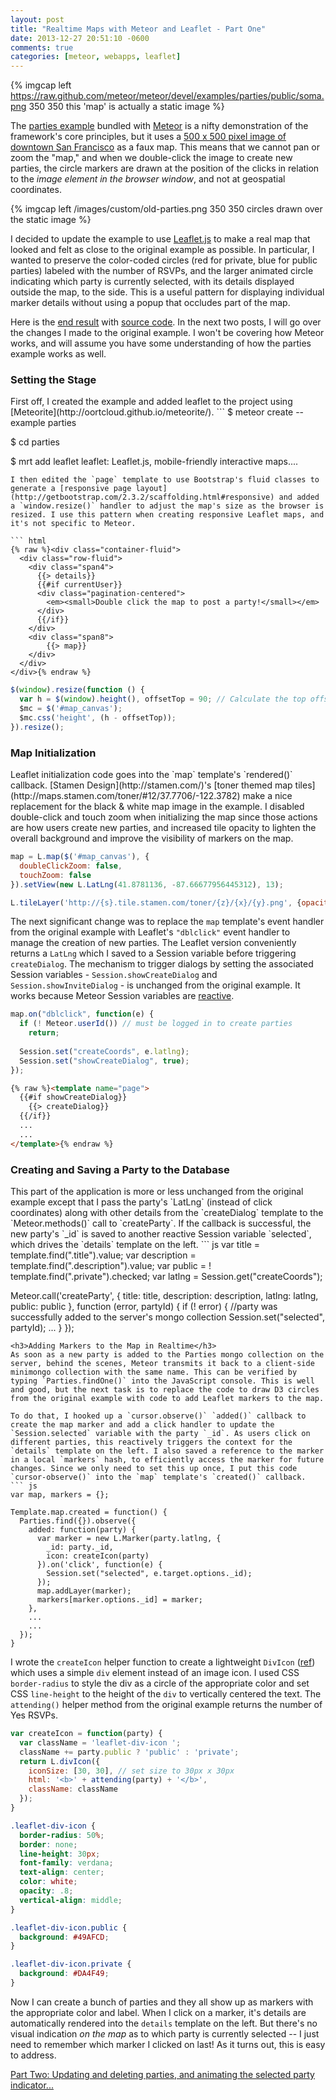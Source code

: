 ```yaml
---
layout: post
title: "Realtime Maps with Meteor and Leaflet - Part One"
date: 2013-12-27 20:51:10 -0600
comments: true
categories: [meteor, webapps, leaflet]
---
```

{% imgcap left https://raw.github.com/meteor/meteor/devel/examples/parties/public/soma.png 350 350 this 'map' is actually a static image %} 

The [parties example](https://www.meteor.com/examples/parties) bundled with [Meteor](http://www.meteor.com) is a nifty demonstration of the framework's core principles, but it uses a [500 x 500 pixel image of downtown San Francisco](https://github.com/meteor/meteor/blob/devel/examples/parties/public/soma.png) as a faux map. This means that we cannot pan or zoom the "map," and when we double-click the image to create new parties, the circle markers are drawn at the position of the clicks in relation to the _image element in the browser window_, and not at geospatial coordinates. 
<!--more-->
{% imgcap left /images/custom/old-parties.png 350 350 circles drawn over the static image %} 

I decided to update the example to use [Leaflet.js](http://leafletjs.com/) to make a real map that looked and felt as close to the original example as possible. In particular, I wanted to preserve the color-coded circles (red for private, blue for public parties) labeled with the number of RSVPs, and the larger animated circle indicating which party is currently selected, with its details displayed outside the map, to the side. This is a useful pattern for displaying individual marker details without using a popup that occludes part of the map. 

Here is the [end result](http://chicago-parties.meteor.com) with [source code](https://github.com/pkaushik/parties). In the next two posts, I will go over the changes I made to the original example. I won't be covering how Meteor works, and will assume you have some understanding of how the parties example works as well.

<h3>Setting the Stage</h3>
First off, I created the example and added leaflet to the project using [Meteorite](http://oortcloud.github.io/meteorite/). 
```
$ meteor create --example parties

$ cd parties

$ mrt add leaflet
leaflet: Leaflet.js, mobile-friendly interactive maps....
```
I then edited the `page` template to use Bootstrap's fluid classes to generate a [responsive page layout](http://getbootstrap.com/2.3.2/scaffolding.html#responsive) and added a `window.resize()` handler to adjust the map's size as the browser is resized. I use this pattern when creating responsive Leaflet maps, and it's not specific to Meteor. 

``` html
{% raw %}<div class="container-fluid">
  <div class="row-fluid">
    <div class="span4">
      {{> details}}
      {{#if currentUser}}
      <div class="pagination-centered">
        <em><small>Double click the map to post a party!</small></em>
      </div>
      {{/if}}
    </div>
    <div class="span8">
        {{> map}}
    </div>
  </div>
</div>{% endraw %}
```
``` js
$(window).resize(function () {
  var h = $(window).height(), offsetTop = 90; // Calculate the top offset
  $mc = $('#map_canvas');
  $mc.css('height', (h - offsetTop));
}).resize();
```

<h3>Map Initialization</h3>
Leaflet initialization code goes into the `map` template's `rendered()` callback. [Stamen Design](http://stamen.com/)'s [toner themed map tiles](http://maps.stamen.com/toner/#12/37.7706/-122.3782) make a nice replacement for the black & white map image in the example. I disabled double-click and touch zoom when initializing the map since those actions are how users create new parties, and increased tile opacity to lighten the overall background and improve the visibility of markers on the map. 

``` js
map = L.map($('#map_canvas'), {
  doubleClickZoom: false,
  touchZoom: false
}).setView(new L.LatLng(41.8781136, -87.66677956445312), 13);

L.tileLayer('http://{s}.tile.stamen.com/toner/{z}/{x}/{y}.png', {opacity: .5}).addTo(map);
```
The next significant change was to replace the `map` template's event handler from the original example with Leaflet's `"dblclick"` event handler to manage the creation of new parties. The Leaflet version conveniently returns a `LatLng` which I saved to a Session variable before triggering `createDialog`. The mechanism to trigger dialogs by setting the associated Session variables - `Session.showCreateDialog` and `Session.showInviteDialog` - is unchanged from the original example. It works because Meteor Session variables are [reactive](http://docs.meteor.com/#reactivity).

``` js
map.on("dblclick", function(e) {
  if (! Meteor.userId()) // must be logged in to create parties
    return;
  
  Session.set("createCoords", e.latlng);
  Session.set("showCreateDialog", true);
});
```
``` html 
{% raw %}<template name="page">
  {{#if showCreateDialog}}
    {{> createDialog}}
  {{/if}}
  ...
  ...
</template>{% endraw %}
```
<h3>Creating and Saving a Party to the Database</h3>
This part of the application is more or less unchanged from the original example except that I pass the party's `LatLng` (instead of click coordinates) along with other details from the `createDialog` template to the `Meteor.methods()` call to `createParty`. If the callback is successful, the new party's `_id` is saved to another reactive Session variable `selected`, which drives the `details` template on the left.
``` js
var title = template.find(".title").value;
var description = template.find(".description").value;
var public = ! template.find(".private").checked;
var latlng = Session.get("createCoords");
   
Meteor.call('createParty', {
  title: title,
  description: description,
  latlng: latlng,
  public: public
}, function (error, partyId) {
  if (! error) { //party was successfully added to the server's mongo collection
    Session.set("selected", partyId);
    ...
  }
});
```
<h3>Adding Markers to the Map in Realtime</h3>
As soon as a new party is added to the Parties mongo collection on the server, behind the scenes, Meteor transmits it back to a client-side minimongo collection with the same name. This can be verified by typing `Parties.findOne()` into the JavaScript console. This is well and good, but the next task is to replace the code to draw D3 circles from the original example with code to add Leaflet markers to the map. 

To do that, I hooked up a `cursor.observe()` `added()` callback to create the map marker and add a click handler to update the `Session.selected` variable with the party `_id`. As users click on different parties, this reactively triggers the context for the `details` template on the left. I also saved a reference to the marker in a local `markers` hash, to efficiently access the marker for future changes. Since we only need to set this up once, I put this code `cursor-observe()` into the `map` template's `created()` callback.
``` js
var map, markers = {};

Template.map.created = function() {
  Parties.find({}).observe({
    added: function(party) {
      var marker = new L.Marker(party.latlng, {
        _id: party._id,
        icon: createIcon(party)
      }).on('click', function(e) {
        Session.set("selected", e.target.options._id);
      });      
      map.addLayer(marker);
      markers[marker.options._id] = marker;
    },
    ...
    ...
  });
}
```
I wrote the `createIcon` helper function to create a lightweight `DivIcon` ([ref](http://leafletjs.com/reference.html#divicon)) which uses a simple `div` element instead of an image icon. I used CSS `border-radius` to style the div as a circle of the appropriate color and set CSS `line-height` to the height of the `div` to vertically centered the text. The `attending()` helper method from the original example returns the number of Yes RSVPs. 
``` js
var createIcon = function(party) {
  var className = 'leaflet-div-icon ';
  className += party.public ? 'public' : 'private';
  return L.divIcon({
    iconSize: [30, 30], // set size to 30px x 30px
    html: '<b>' + attending(party) + '</b>',
    className: className  
  });
}
```
``` css
.leaflet-div-icon {
  border-radius: 50%;
  border: none;
  line-height: 30px; 
  font-family: verdana;
  text-align: center;
  color: white;
  opacity: .8;
  vertical-align: middle;
}

.leaflet-div-icon.public { 
  background: #49AFCD; 
}

.leaflet-div-icon.private { 
  background: #DA4F49; 
}
```
Now I can create a bunch of parties and they all show up as markers with the appropriate color and label. When I click on a marker, it's details are automatically rendered into the `details` template on the left. But there's no visual indication _on the map_ as to which party is currently selected -- I just need to remember which marker I clicked on last! As it turns out, this is easy to address.

[Part Two: Updating and deleting parties, and animating the selected party indicator...]({{root_dir}}/blog/2013/12/28/realtime-maps-with-meteor-and-leaflet-part-2/)

